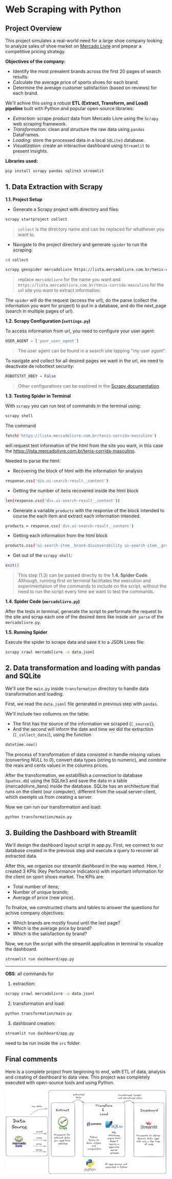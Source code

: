 # Web Scraping with Python

## Project Overview

This project simulates a real-world need for a large shoe company looking to analyze sales of shoe market on [Mercado Livre](https://lista.mercadolivre.com.br/tenis-corrida-masculino) and prepear a competitive pricing strategy.

**Objectives of the company:**

- Identify the most prevalent brands across the first 20 pages of search results.
- Calculate the average price of sports shoes for each brand.
- Determine the average customer satisfaction (based on reviews) for each brand.

We'll achive this using a robust **ETL (Extract, Transform, and Load) pipeline** built with Python and popular open-source libraries:

- *Extraction:* scrape product data from Mercado Livre using the `Scrapy` web scraping framework.
- *Transformation:* clean and structure the raw data using `pandas` DataFrames.
- *Loading:* store the processed data in a local `SQLite3` database.
- *Visualization:* create an interactive dashboard using `Streamlit` to present insights.

**Libraries used:**
```bash
pip install scrapy pandas sqlite3 streamlit
```

## 1. Data Extraction with Scrapy

**1.1. Project Setup**

- Generate a Scrapy project with directory and files:
```bash
scrapy startproject collect
```
> `collect` is the directory name and can be replaced for whathever you want to.

- Navigate to the project directory and generate `spider` to run the scraping:
```bash
cd collect
```
```bash
scrapy genspider mercadolivre https://lista.mercadolivre.com.br/tenis-corrida-masculino
```
> replace `mercadolivre` for the name you want and `https://lista.mercadolivre.com.br/tenis-corrida-masculino` for the url site you want to extract information.

The `spider` will do the request (access the url), do the parse (collect the information you want for project) to put in a database, and do the next_page (search in multiple pages of url).

**1.2. Scrapy Configuration (`settings.py`)**

To access information from url, you need to configure your user agent:
```python
USER_AGENT = ['your_user_agent']
```
>The user agent can be found in a search site tapping "my user agent".

To navigate and collect for all desired pages we want in the url, we need to deactivate de robottext security:
```python
ROBOTSTXT_OBEY = False
```

> Other configurations can be explored in the [Scrapy documentation](https://docs.scrapy.org/en/latest/).

**1.3. Testing Spider in Terminal**

With `scrapy` you can run test of commands in the terminal using:
```bash
scrapy shell
```

The command
```bash
fetch('https://lista.mercadolivre.com.br/tenis-corrida-masculino')
```
will request text information of the html from the site you want, in this case the https://lista.mercadolivre.com.br/tenis-corrida-masculino.


Needed to parse the html:
- Recovering the block of html with the information for analysis
```bash
response.css('div.ui-search-result__content')
```

- Getting the number of itens recovered inside the html block
```bash
len(response.css('div.ui-search-result__content'))
```

- Generate a variable `products` with the response of the block intended to course the each item and extract each information intended.
```bash
products = response.css('div.ui-search-result__content')
```

- Getting each information from the html block
```bash
products.css('ui-search-item__brand-discoverability ui-search-item__group__element::text').get()
```

- Get out of the `scrapy shell`:
```bash
exit()
```

> This step (1.3) can be passed directly to the **1.4. Spider Code**. Although, running first on terminal facilitates the execution and experimentation of the commands to include on the script, without the need to run the script every time we want to test the commands.

**1.4. Spider Code (`mercadolivre.py`)**

After the tests in terminal, generate the script to performate the request to the site and scrap each one of the desired itens like inside `def parse` of the `mercadolivre.py`.

**1.5. Running Spider**

Execute the spider to scrape data and save it to a JSON Lines file:
```bash
scrapy crawl mercadolivre -o data.jsonl
```

## 2. Data transformation and loading with pandas and SQLite

We'll use the `main.py` inside `transformation` directory to handle data transformation and loading.

First, we read the `data.jsonl` file generated in previous step with `pandas`.

We'll include two collumns on the table:
- The first has the source of the information we scraped (`[_source]`);
- And the second will inform the date and time we did the extraction (`[_collect_date]`), using the function 
```python
datetime.now()
```

The process of transformation of data consisted in handle missing values (converting *NULL* to *0*), convert data types (string to numeric), and combine the reais and cents values in the columns prices.

After the transformation, we establ9ish a connection to database (`quotes.db`) using the SQLite3 and save the data in a table (mercadolivre_itens) inside the database. SQLite has an architecture that runs on the client (our computer), different from the usual server-client, which exempts us from creating a server.

Now we can run our transformation and load:
```bash
python transformation/main.py
```

## 3. Building the Dashboard with Streamlit

We'll design the dashboard layout script in app.py. First, we connect to our database created in the previous step and execute a query to recover all extracted data.

After this, we organize our streamlit dashboard in the way wanted.
Here, I created 3 KPIs (Key Performance Indicators) with important information for the client on sport shoes market.
The KPIs are:
- Total number of itens;
- Number of unique brands;
- Average of price (new price).

To finalize, we constructed charts and tables to answer the questions for achive company objectives:
- Which brands are mostly found until the last page?
- Which is the average price by brand?
- Which is the satisfaction by brand?

Now, we run the script with the streamlit application in terminal to visualize the dashboard.
```bash
streamlit run dashboard/app.py
```
---------------------------------------------------------------------
**OBS**: all commands for
1. extraction:
```bash
scrapy crawl mercadolivre -o data.jsonl
```
2. transformation and load:
```bash
python transformation/main.py
```
3. dashboard creation:
```bash
streamlit run dashboard/app.py
```
need to be run inside the `src` folder.

## Final comments

Here is a complete project from beginning to end, with ETL of data, analysis and creating of dashboard to data view. This project was completely executed with open-source tools and using Python.

![all tools used in the project](workflow.png)
